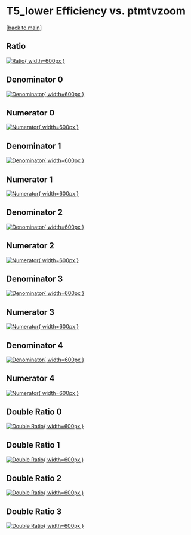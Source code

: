 # T5_lower Efficiency vs. ptmtvzoom

[[back to main](./)]



## Ratio

[![Ratio](../mtv/var/T5_lower_base_211_-1_eff_ptmtvzoom.png){ width=600px }](../mtv/var/T5_lower_base_211_-1_eff_ptmtvzoom.pdf)

## Denominator 0

[![Denominator](../mtv/den/T5_lower_base_211_-1_eff_ptmtvzoom_den0.png){ width=600px }](../mtv/den/T5_lower_base_211_-1_eff_ptmtvzoom_den0.pdf)

## Numerator 0

[![Numerator](../mtv/num/T5_lower_base_211_-1_eff_ptmtvzoom_num0.png){ width=600px }](../mtv/num/T5_lower_base_211_-1_eff_ptmtvzoom_num0.pdf)

## Denominator 1

[![Denominator](../mtv/den/T5_lower_base_211_-1_eff_ptmtvzoom_den1.png){ width=600px }](../mtv/den/T5_lower_base_211_-1_eff_ptmtvzoom_den1.pdf)

## Numerator 1

[![Numerator](../mtv/num/T5_lower_base_211_-1_eff_ptmtvzoom_num1.png){ width=600px }](../mtv/num/T5_lower_base_211_-1_eff_ptmtvzoom_num1.pdf)

## Denominator 2

[![Denominator](../mtv/den/T5_lower_base_211_-1_eff_ptmtvzoom_den2.png){ width=600px }](../mtv/den/T5_lower_base_211_-1_eff_ptmtvzoom_den2.pdf)

## Numerator 2

[![Numerator](../mtv/num/T5_lower_base_211_-1_eff_ptmtvzoom_num2.png){ width=600px }](../mtv/num/T5_lower_base_211_-1_eff_ptmtvzoom_num2.pdf)

## Denominator 3

[![Denominator](../mtv/den/T5_lower_base_211_-1_eff_ptmtvzoom_den3.png){ width=600px }](../mtv/den/T5_lower_base_211_-1_eff_ptmtvzoom_den3.pdf)

## Numerator 3

[![Numerator](../mtv/num/T5_lower_base_211_-1_eff_ptmtvzoom_num3.png){ width=600px }](../mtv/num/T5_lower_base_211_-1_eff_ptmtvzoom_num3.pdf)

## Denominator 4

[![Denominator](../mtv/den/T5_lower_base_211_-1_eff_ptmtvzoom_den4.png){ width=600px }](../mtv/den/T5_lower_base_211_-1_eff_ptmtvzoom_den4.pdf)

## Numerator 4

[![Numerator](../mtv/num/T5_lower_base_211_-1_eff_ptmtvzoom_num4.png){ width=600px }](../mtv/num/T5_lower_base_211_-1_eff_ptmtvzoom_num4.pdf)

## Double Ratio 0

[![Double Ratio](../mtv/ratio/T5_lower_base_211_-1_eff_ptmtvzoom_ratio0.png){ width=600px }](../mtv/ratio/T5_lower_base_211_-1_eff_ptmtvzoom_ratio0.pdf)

## Double Ratio 1

[![Double Ratio](../mtv/ratio/T5_lower_base_211_-1_eff_ptmtvzoom_ratio1.png){ width=600px }](../mtv/ratio/T5_lower_base_211_-1_eff_ptmtvzoom_ratio1.pdf)

## Double Ratio 2

[![Double Ratio](../mtv/ratio/T5_lower_base_211_-1_eff_ptmtvzoom_ratio2.png){ width=600px }](../mtv/ratio/T5_lower_base_211_-1_eff_ptmtvzoom_ratio2.pdf)

## Double Ratio 3

[![Double Ratio](../mtv/ratio/T5_lower_base_211_-1_eff_ptmtvzoom_ratio3.png){ width=600px }](../mtv/ratio/T5_lower_base_211_-1_eff_ptmtvzoom_ratio3.pdf)

